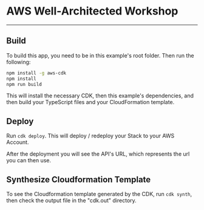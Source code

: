 # AWS Well-Architected Workshop
<!--BEGIN STABILITY BANNER-->
---

## Build

To build this app, you need to be in this example's root folder. Then run the following:

```bash
npm install -g aws-cdk
npm install
npm run build
```

This will install the necessary CDK, then this example's dependencies, and then build your TypeScript files and your CloudFormation template.

## Deploy

Run `cdk deploy`. This will deploy / redeploy your Stack to your AWS Account.

After the deployment you will see the API's URL, which represents the url you can then use.

## Synthesize Cloudformation Template

To see the Cloudformation template generated by the CDK, run `cdk synth`, then check the output file in the "cdk.out" directory.
